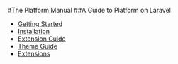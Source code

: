 #The Platform Manual
##A Guide to Platform on Laravel

* [Getting Started](/manuals/platform/introduction)
* [Installation](/manuals/platform/installation)
* [Extension Guide](/manuals/platform/extensions)
* [Theme Guide](/manuals/platform/themes)
* [Extensions](/manuals/platform/extension)
